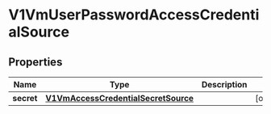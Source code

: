 # V1VmUserPasswordAccessCredentialSource

## Properties
Name | Type | Description | Notes
------------ | ------------- | ------------- | -------------
**secret** | [**V1VmAccessCredentialSecretSource**](V1VmAccessCredentialSecretSource.md) |  |  [optional]
